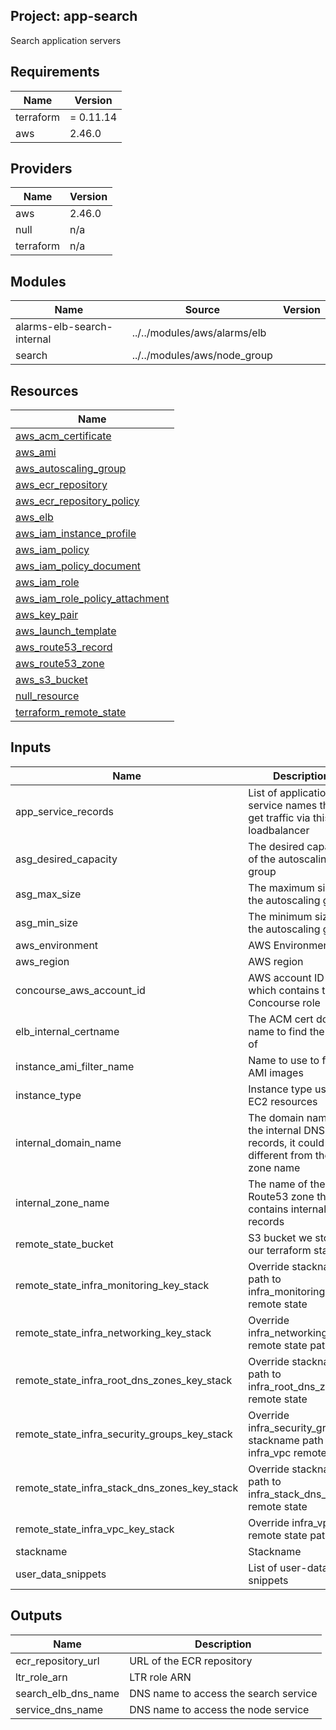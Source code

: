 ## Project: app-search

Search application servers

## Requirements

| Name | Version |
|------|---------|
| terraform | = 0.11.14 |
| aws | 2.46.0 |

## Providers

| Name | Version |
|------|---------|
| aws | 2.46.0 |
| null | n/a |
| terraform | n/a |

## Modules

| Name | Source | Version |
|------|--------|---------|
| alarms-elb-search-internal | ../../modules/aws/alarms/elb |  |
| search | ../../modules/aws/node_group |  |

## Resources

| Name |
|------|
| [aws_acm_certificate](https://registry.terraform.io/providers/hashicorp/aws/2.46.0/docs/data-sources/acm_certificate) |
| [aws_ami](https://registry.terraform.io/providers/hashicorp/aws/2.46.0/docs/data-sources/ami) |
| [aws_autoscaling_group](https://registry.terraform.io/providers/hashicorp/aws/2.46.0/docs/resources/autoscaling_group) |
| [aws_ecr_repository](https://registry.terraform.io/providers/hashicorp/aws/2.46.0/docs/resources/ecr_repository) |
| [aws_ecr_repository_policy](https://registry.terraform.io/providers/hashicorp/aws/2.46.0/docs/resources/ecr_repository_policy) |
| [aws_elb](https://registry.terraform.io/providers/hashicorp/aws/2.46.0/docs/resources/elb) |
| [aws_iam_instance_profile](https://registry.terraform.io/providers/hashicorp/aws/2.46.0/docs/resources/iam_instance_profile) |
| [aws_iam_policy](https://registry.terraform.io/providers/hashicorp/aws/2.46.0/docs/resources/iam_policy) |
| [aws_iam_policy_document](https://registry.terraform.io/providers/hashicorp/aws/2.46.0/docs/data-sources/iam_policy_document) |
| [aws_iam_role](https://registry.terraform.io/providers/hashicorp/aws/2.46.0/docs/resources/iam_role) |
| [aws_iam_role_policy_attachment](https://registry.terraform.io/providers/hashicorp/aws/2.46.0/docs/resources/iam_role_policy_attachment) |
| [aws_key_pair](https://registry.terraform.io/providers/hashicorp/aws/2.46.0/docs/resources/key_pair) |
| [aws_launch_template](https://registry.terraform.io/providers/hashicorp/aws/2.46.0/docs/resources/launch_template) |
| [aws_route53_record](https://registry.terraform.io/providers/hashicorp/aws/2.46.0/docs/resources/route53_record) |
| [aws_route53_zone](https://registry.terraform.io/providers/hashicorp/aws/2.46.0/docs/data-sources/route53_zone) |
| [aws_s3_bucket](https://registry.terraform.io/providers/hashicorp/aws/2.46.0/docs/resources/s3_bucket) |
| [null_resource](https://registry.terraform.io/providers/hashicorp/null/latest/docs/resources/resource) |
| [terraform_remote_state](https://registry.terraform.io/providers/hashicorp/terraform/latest/docs/data-sources/remote_state) |

## Inputs

| Name | Description | Type | Default | Required |
|------|-------------|------|---------|:--------:|
| app\_service\_records | List of application service names that get traffic via this loadbalancer | `list` | `[]` | no |
| asg\_desired\_capacity | The desired capacity of the autoscaling group | `string` | `"2"` | no |
| asg\_max\_size | The maximum size of the autoscaling group | `string` | `"2"` | no |
| asg\_min\_size | The minimum size of the autoscaling group | `string` | `"2"` | no |
| aws\_environment | AWS Environment | `string` | n/a | yes |
| aws\_region | AWS region | `string` | `"eu-west-1"` | no |
| concourse\_aws\_account\_id | AWS account ID which contains the Concourse role | `string` | n/a | yes |
| elb\_internal\_certname | The ACM cert domain name to find the ARN of | `string` | n/a | yes |
| instance\_ami\_filter\_name | Name to use to find AMI images | `string` | `""` | no |
| instance\_type | Instance type used for EC2 resources | `string` | `"c5.xlarge"` | no |
| internal\_domain\_name | The domain name of the internal DNS records, it could be different from the zone name | `string` | n/a | yes |
| internal\_zone\_name | The name of the Route53 zone that contains internal records | `string` | n/a | yes |
| remote\_state\_bucket | S3 bucket we store our terraform state in | `string` | n/a | yes |
| remote\_state\_infra\_monitoring\_key\_stack | Override stackname path to infra\_monitoring remote state | `string` | `""` | no |
| remote\_state\_infra\_networking\_key\_stack | Override infra\_networking remote state path | `string` | `""` | no |
| remote\_state\_infra\_root\_dns\_zones\_key\_stack | Override stackname path to infra\_root\_dns\_zones remote state | `string` | `""` | no |
| remote\_state\_infra\_security\_groups\_key\_stack | Override infra\_security\_groups stackname path to infra\_vpc remote state | `string` | `""` | no |
| remote\_state\_infra\_stack\_dns\_zones\_key\_stack | Override stackname path to infra\_stack\_dns\_zones remote state | `string` | `""` | no |
| remote\_state\_infra\_vpc\_key\_stack | Override infra\_vpc remote state path | `string` | `""` | no |
| stackname | Stackname | `string` | n/a | yes |
| user\_data\_snippets | List of user-data snippets | `list` | n/a | yes |

## Outputs

| Name | Description |
|------|-------------|
| ecr\_repository\_url | URL of the ECR repository |
| ltr\_role\_arn | LTR role ARN |
| search\_elb\_dns\_name | DNS name to access the search service |
| service\_dns\_name | DNS name to access the node service |
